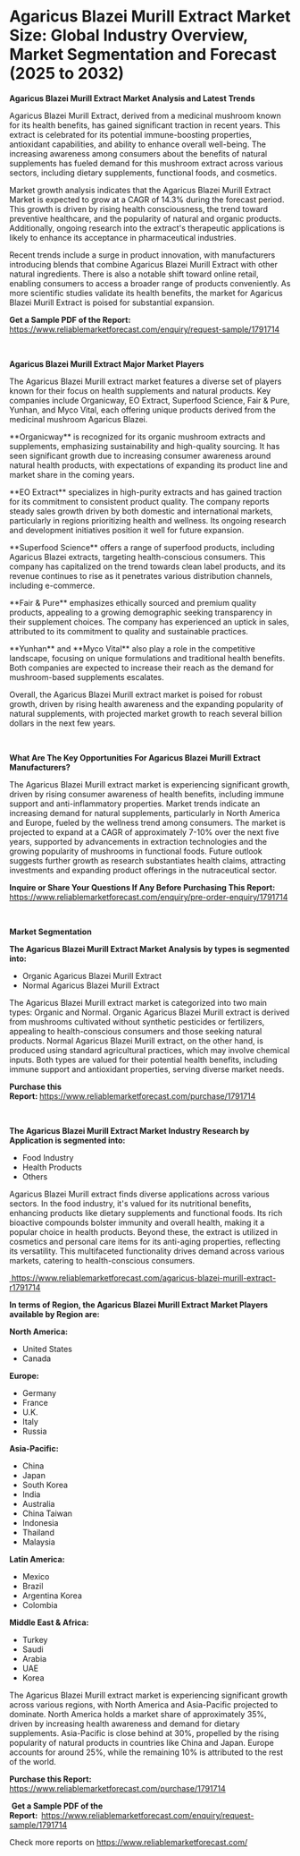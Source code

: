 <p><h1>Agaricus Blazei Murill Extract Market Size: Global Industry Overview, Market Segmentation and Forecast (2025 to 2032)</h1></p><p><strong>Agaricus Blazei Murill Extract Market Analysis and Latest Trends</strong></p>
<p><p>Agaricus Blazei Murill Extract, derived from a medicinal mushroom known for its health benefits, has gained significant traction in recent years. This extract is celebrated for its potential immune-boosting properties, antioxidant capabilities, and ability to enhance overall well-being. The increasing awareness among consumers about the benefits of natural supplements has fueled demand for this mushroom extract across various sectors, including dietary supplements, functional foods, and cosmetics.</p><p>Market growth analysis indicates that the Agaricus Blazei Murill Extract Market is expected to grow at a CAGR of 14.3% during the forecast period. This growth is driven by rising health consciousness, the trend toward preventive healthcare, and the popularity of natural and organic products. Additionally, ongoing research into the extract's therapeutic applications is likely to enhance its acceptance in pharmaceutical industries.</p><p>Recent trends include a surge in product innovation, with manufacturers introducing blends that combine Agaricus Blazei Murill Extract with other natural ingredients. There is also a notable shift toward online retail, enabling consumers to access a broader range of products conveniently. As more scientific studies validate its health benefits, the market for Agaricus Blazei Murill Extract is poised for substantial expansion.</p></p>
<p><strong>Get a Sample PDF of the Report:&nbsp;</strong> <a href="https://www.reliablemarketforecast.com/enquiry/request-sample/1791714?utm_campaign=1167&utm_medium=2&utm_source=Github&utm_content=ia&utm_term=06022025&utm_id=agaricus-blazei-murill-extract">https://www.reliablemarketforecast.com/enquiry/request-sample/1791714</a></p>
<p>&nbsp;</p>
<p><strong>Agaricus Blazei Murill Extract Major Market Players</strong></p>
<p><p>The Agaricus Blazei Murill extract market features a diverse set of players known for their focus on health supplements and natural products. Key companies include Organicway, EO Extract, Superfood Science, Fair & Pure, Yunhan, and Myco Vital, each offering unique products derived from the medicinal mushroom Agaricus Blazei.</p><p>**Organicway** is recognized for its organic mushroom extracts and supplements, emphasizing sustainability and high-quality sourcing. It has seen significant growth due to increasing consumer awareness around natural health products, with expectations of expanding its product line and market share in the coming years.</p><p>**EO Extract** specializes in high-purity extracts and has gained traction for its commitment to consistent product quality. The company reports steady sales growth driven by both domestic and international markets, particularly in regions prioritizing health and wellness. Its ongoing research and development initiatives position it well for future expansion.</p><p>**Superfood Science** offers a range of superfood products, including Agaricus Blazei extracts, targeting health-conscious consumers. This company has capitalized on the trend towards clean label products, and its revenue continues to rise as it penetrates various distribution channels, including e-commerce.</p><p>**Fair & Pure** emphasizes ethically sourced and premium quality products, appealing to a growing demographic seeking transparency in their supplement choices. The company has experienced an uptick in sales, attributed to its commitment to quality and sustainable practices.</p><p>**Yunhan** and **Myco Vital** also play a role in the competitive landscape, focusing on unique formulations and traditional health benefits. Both companies are expected to increase their reach as the demand for mushroom-based supplements escalates.</p><p>Overall, the Agaricus Blazei Murill extract market is poised for robust growth, driven by rising health awareness and the expanding popularity of natural supplements, with projected market growth to reach several billion dollars in the next few years.</p></p>
<p>&nbsp;</p>
<p><strong>What Are The Key Opportunities For Agaricus Blazei Murill Extract Manufacturers?</strong></p>
<p><p>The Agaricus Blazei Murill extract market is experiencing significant growth, driven by rising consumer awareness of health benefits, including immune support and anti-inflammatory properties. Market trends indicate an increasing demand for natural supplements, particularly in North America and Europe, fueled by the wellness trend among consumers. The market is projected to expand at a CAGR of approximately 7-10% over the next five years, supported by advancements in extraction technologies and the growing popularity of mushrooms in functional foods. Future outlook suggests further growth as research substantiates health claims, attracting investments and expanding product offerings in the nutraceutical sector.</p></p>
<p><strong>Inquire or Share Your Questions If Any Before Purchasing This Report:</strong> <a href="https://www.reliablemarketforecast.com/enquiry/pre-order-enquiry/1791714?utm_campaign=1167&utm_medium=2&utm_source=Github&utm_content=ia&utm_term=06022025&utm_id=agaricus-blazei-murill-extract">https://www.reliablemarketforecast.com/enquiry/pre-order-enquiry/1791714</a></p>
<p>&nbsp;</p>
<p><strong>Market Segmentation</strong></p>
<p><strong>The Agaricus Blazei Murill Extract Market Analysis by types is segmented into:</strong></p>
<p><ul><li>Organic Agaricus Blazei Murill Extract</li><li>Normal Agaricus Blazei Murill Extract</li></ul></p>
<p><p>The Agaricus Blazei Murill extract market is categorized into two main types: Organic and Normal. Organic Agaricus Blazei Murill extract is derived from mushrooms cultivated without synthetic pesticides or fertilizers, appealing to health-conscious consumers and those seeking natural products. Normal Agaricus Blazei Murill extract, on the other hand, is produced using standard agricultural practices, which may involve chemical inputs. Both types are valued for their potential health benefits, including immune support and antioxidant properties, serving diverse market needs.</p></p>
<p><strong>Purchase this Report:&nbsp;</strong><a href="https://www.reliablemarketforecast.com/purchase/1791714?utm_campaign=1167&utm_medium=2&utm_source=Github&utm_content=ia&utm_term=06022025&utm_id=agaricus-blazei-murill-extract">https://www.reliablemarketforecast.com/purchase/1791714</a></p>
<p>&nbsp;</p>
<p><strong>The Agaricus Blazei Murill Extract Market Industry Research by Application is segmented into:</strong></p>
<p><ul><li>Food Industry</li><li>Health Products</li><li>Others</li></ul></p>
<p><p>Agaricus Blazei Murill extract finds diverse applications across various sectors. In the food industry, it's valued for its nutritional benefits, enhancing products like dietary supplements and functional foods. Its rich bioactive compounds bolster immunity and overall health, making it a popular choice in health products. Beyond these, the extract is utilized in cosmetics and personal care items for its anti-aging properties, reflecting its versatility. This multifaceted functionality drives demand across various markets, catering to health-conscious consumers.</p></p>
<p><a href="https://www.reliablemarketforecast.com/agaricus-blazei-murill-extract-r1791714?utm_campaign=1167&utm_medium=2&utm_source=Github&utm_content=ia&utm_term=06022025&utm_id=agaricus-blazei-murill-extract">&nbsp;https://www.reliablemarketforecast.com/agaricus-blazei-murill-extract-r1791714</a></p>
<p><strong>In terms of Region, the Agaricus Blazei Murill Extract Market Players available by Region are:</strong></p>
<p>
    <p> <strong> North America: </strong>
        <ul>
            <li>United States</li>
            <li>Canada</li>
        </ul>
        </p> 
    <p> <strong> Europe: </strong>
        <ul>
            <li>Germany</li>
            <li>France</li>
            <li>U.K.</li>
            <li>Italy</li>
            <li>Russia</li>
        </ul>
        </p> 
    <p> <strong> Asia-Pacific: </strong>
        <ul>
            <li>China</li>
            <li>Japan</li>
            <li>South Korea</li>
            <li>India</li>
            <li>Australia</li>
            <li>China Taiwan</li>
            <li>Indonesia</li>
            <li>Thailand</li>
            <li>Malaysia</li>
        </ul>
        </p> 
    <p> <strong> Latin America: </strong>
        <ul>
            <li>Mexico</li>
            <li>Brazil</li>
            <li>Argentina Korea</li>
            <li>Colombia</li>
        </ul>
        </p> 
    <p> <strong> Middle East & Africa: </strong>
        <ul>
            <li>Turkey</li>
            <li>Saudi</li>
            <li>Arabia</li>
            <li>UAE</li>
            <li>Korea</li>
        </ul>
    </p>
    </p>
<p><p>The Agaricus Blazei Murill extract market is experiencing significant growth across various regions, with North America and Asia-Pacific projected to dominate. North America holds a market share of approximately 35%, driven by increasing health awareness and demand for dietary supplements. Asia-Pacific is close behind at 30%, propelled by the rising popularity of natural products in countries like China and Japan. Europe accounts for around 25%, while the remaining 10% is attributed to the rest of the world.</p></p>
<p><strong>Purchase this Report: </strong><a href="https://www.reliablemarketforecast.com/purchase/1791714?utm_campaign=1167&utm_medium=2&utm_source=Github&utm_content=ia&utm_term=06022025&utm_id=agaricus-blazei-murill-extract">https://www.reliablemarketforecast.com/purchase/1791714</a></p>
<p>&nbsp;<strong>Get a Sample PDF of the Report:&nbsp;&nbsp;</strong><a href="https://www.reliablemarketforecast.com/enquiry/request-sample/1791714?utm_campaign=1167&utm_medium=2&utm_source=Github&utm_content=ia&utm_term=06022025&utm_id=agaricus-blazei-murill-extract">https://www.reliablemarketforecast.com/enquiry/request-sample/1791714</a></p>
<p><strong></strong></p>
<p>Check more reports on <a href="https://www.reliablemarketforecast.com/?utm_campaign=1167&utm_medium=2&utm_source=Github&utm_content=ia&utm_term=06022025&utm_id=agaricus-blazei-murill-extract">https://www.reliablemarketforecast.com/</a></p>